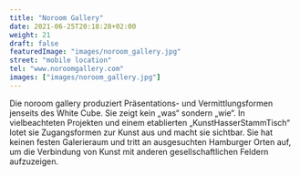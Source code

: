 ```yaml
---
title: "Noroom Gallery"
date: 2021-06-25T20:18:28+02:00
weight: 21
draft: false
featuredImage: "images/noroom_gallery.jpg"
street: "mobile location"
tel: "www.noroomgallery.com"
images: ["images/noroom_gallery.jpg"]
---
```


Die noroom gallery produziert Präsentations- und Vermittlungsformen jenseits
des White Cube. Sie zeigt kein „was“ sondern „wie“. In vielbeachteten
Projekten und einem etablierten „KunstHasserStammTisch“ lotet sie
Zugangsformen zur Kunst aus und macht sie sichtbar. Sie hat keinen festen
Galerieraum und tritt an ausgesuchten Hamburger Orten auf, um die Verbindung
von Kunst mit anderen gesellschaftlichen Feldern aufzuzeigen.
